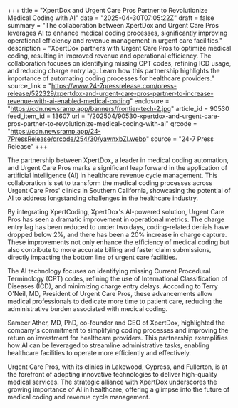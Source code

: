 +++
title = "XpertDox and Urgent Care Pros Partner to Revolutionize Medical Coding with AI"
date = "2025-04-30T07:05:22Z"
draft = false
summary = "The collaboration between XpertDox and Urgent Care Pros leverages AI to enhance medical coding processes, significantly improving operational efficiency and revenue management in urgent care facilities."
description = "XpertDox partners with Urgent Care Pros to optimize medical coding, resulting in improved revenue and operational efficiency. The collaboration focuses on identifying missing CPT codes, refining ICD usage, and reducing charge entry lag. Learn how this partnership highlights the importance of automating coding processes for healthcare providers."
source_link = "https://www.24-7pressrelease.com/press-release/522329/xpertdox-and-urgent-care-pros-partner-to-increase-revenue-with-ai-enabled-medical-coding"
enclosure = "https://cdn.newsramp.app/banners/frontier-tech-2.jpg"
article_id = 90530
feed_item_id = 13607
url = "/202504/90530-xpertdox-and-urgent-care-pros-partner-to-revolutionize-medical-coding-with-ai"
qrcode = "https://cdn.newsramp.app/24-7PressRelease/qrcode/254/30/yawnxbZl.webp"
source = "24-7 Press Release"
+++

<p>The partnership between XpertDox, a leader in medical coding automation, and Urgent Care Pros marks a significant leap forward in the application of artificial intelligence (AI) in healthcare revenue cycle management. This collaboration is set to transform the medical coding processes across Urgent Care Pros' clinics in Southern California, showcasing the potential of AI to address longstanding challenges in the healthcare industry.</p><p>By integrating XpertCoding, XpertDox's AI-powered solution, Urgent Care Pros has seen a dramatic improvement in operational metrics. The charge entry lag has been reduced to under two days, coding-related denials have dropped below 2%, and there has been a 20% increase in charge capture. These improvements not only enhance the efficiency of medical coding but also contribute to more accurate billing and faster claim submissions, directly impacting the bottom line of urgent care facilities.</p><p>The AI technology focuses on identifying missing Current Procedural Terminology (CPT) codes, refining the use of International Classification of Diseases (ICD), and minimizing charge entry delays. According to Terry O'Neil, MD, President of Urgent Care Pros, these advancements allow medical professionals to dedicate more time to patient care, reducing the administrative burden associated with medical coding.</p><p>Sameer Ather, MD, PhD, co-founder and CEO of XpertDox, highlighted the company's commitment to simplifying coding processes and improving the return on investment for healthcare providers. This partnership exemplifies how AI can be leveraged to streamline administrative tasks, enabling healthcare facilities to operate more efficiently and effectively.</p><p>Urgent Care Pros, with its clinics in Lakewood, Cypress, and Fullerton, is at the forefront of adopting innovative technologies to deliver high-quality medical services. The strategic alliance with XpertDox underscores the growing importance of AI in healthcare, offering a glimpse into the future of medical coding and revenue cycle management.</p>